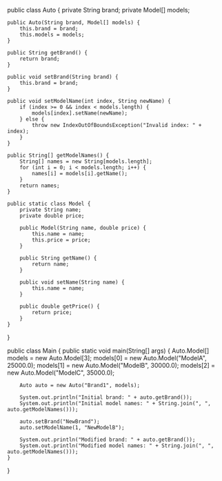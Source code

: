public class Auto {
    private String brand;
    private Model[] models;

    public Auto(String brand, Model[] models) {
        this.brand = brand;
        this.models = models;
    }

    public String getBrand() {
        return brand;
    }

    public void setBrand(String brand) {
        this.brand = brand;
    }

    public void setModelName(int index, String newName) {
        if (index >= 0 && index < models.length) {
            models[index].setName(newName);
        } else {
            throw new IndexOutOfBoundsException("Invalid index: " + index);
        }
    }

    public String[] getModelNames() {
        String[] names = new String[models.length];
        for (int i = 0; i < models.length; i++) {
            names[i] = models[i].getName();
        }
        return names;
    }

    public static class Model {
        private String name;
        private double price;

        public Model(String name, double price) {
            this.name = name;
            this.price = price;
        }

        public String getName() {
            return name;
        }

        public void setName(String name) {
            this.name = name;
        }

        public double getPrice() {
            return price;
        }
    }
}




public class Main {
    public static void main(String[] args) {
        Auto.Model[] models = new Auto.Model[3];
        models[0] = new Auto.Model("ModelA", 25000.0);
        models[1] = new Auto.Model("ModelB", 30000.0);
        models[2] = new Auto.Model("ModelC", 35000.0);

        Auto auto = new Auto("Brand1", models);

        System.out.println("Initial brand: " + auto.getBrand());
        System.out.println("Initial model names: " + String.join(", ", auto.getModelNames()));

        auto.setBrand("NewBrand");
        auto.setModelName(1, "NewModelB");

        System.out.println("Modified brand: " + auto.getBrand());
        System.out.println("Modified model names: " + String.join(", ", auto.getModelNames()));
    }
}